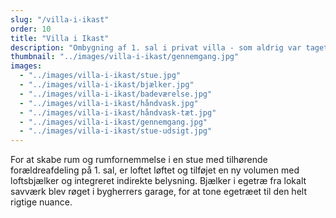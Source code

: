 ```yaml
---
slug: "/villa-i-ikast"
order: 10
title: "Villa i Ikast"
description: "Ombygning af 1. sal i privat villa - som aldrig var taget i brug"
thumbnail: "../images/villa-i-ikast/gennemgang.jpg"
images:
  - "../images/villa-i-ikast/stue.jpg"
  - "../images/villa-i-ikast/bjælker.jpg"
  - "../images/villa-i-ikast/badeværelse.jpg"
  - "../images/villa-i-ikast/håndvask.jpg"
  - "../images/villa-i-ikast/håndvask-tæt.jpg"
  - "../images/villa-i-ikast/gennemgang.jpg"
  - "../images/villa-i-ikast/stue-udsigt.jpg"
---
```


For at skabe rum og rumfornemmelse i en stue med tilhørende forældreafdeling på 1. sal, er loftet løftet og tilføjet en ny volumen med loftsbjælker og integreret indirekte belysning. Bjælker i egetræ fra lokalt savværk blev røget i bygherrers garage, for at tone egetræet til den helt rigtige nuance.
